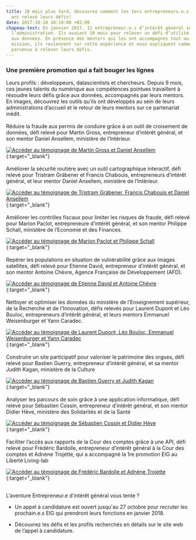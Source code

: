 ```yaml
---
title: 10 mois plus tard, découvrez comment les 1ers entrepreneurs.e.s d'intérêt général
  ont relevé leurs défis!
date: 2017-10-18 10:19:00 +02:00
chapeau-text: En janvier 2017, 11 entrepreneur.e.s d’intérêt général sont entrés dans
  l’administration. Ils avaient 10 mois pour relever un défi d’utilité publique grâce
  aux données. En présence des mentors qui les ont accompagnés tout au long de leur
  mission, ils reviennent sur cette expérience et nous expliquent comment ils sont
  parvenus à relever leurs défis.
---
```


### Une première promotion qui a fait bouger les lignes 

Leurs profils : développeurs, datascientists et chercheurs. Depuis 9 mois, ces jeunes talents du numérique aux compétences pointues travaillent à résoudre leurs défis grâce aux données, accompagnés par leurs mentors. En images, découvrez les outils qu’ils ont développés au sein de leurs administrations d’accueil et le retour de leurs mentors sur ce partenariat inédit.
<br>
<br>
Réduire la fraude aux permis de conduire grâce à un outil de croisement de données, défi relevé pour Martin Gross, entrepreneur d’intérêt général, et son mentor Daniel Ansellem, ministère de l’Intérieur.

[![Accéder au témoignage de Martin Gross et Daniel Ansellem](/uploads/1.png)](https://www.dailymotion.com/video/x64z3a0 "Accéder au témoignage de Martin Gross et Daniel Ansellem"){:target="_blank"}
<br>
<br>
Améliorer la sécurité routière avec un outil cartographique interactif, défi relevé pour Tristram Gräbener et Francis Chabouis, entrepreneurs d’intérêt général, et leur mentor Daniel Ansellem, ministère de l’Intérieur.

[![Accéder au témoignage de Tristram Gräbener, Francis Chabouis et Daniel Ansellem](/uploads/2.png)](https://www.dailymotion.com/video/x64z28u "Accéder au témoignage de Tristram Gräbener, Francis Chabouis et Daniel Ansellem"){:target="_blank"}
<br>
<br>
Améliorer les contrôles fiscaux pour limiter les risques de fraude, défi relevé pour Marion Paclot, entrepreneure d’intérêt général, et son mentor Philippe Schall, ministère de l’Economie et des Finances.

[![Accéder au témoignage de Marion Paclot et Philippe Schall](/uploads/3.png)](https://www.dailymotion.com/video/x64z39u "Accéder au témoignage de Marion Paclot et Philippe Schall"){:target="_blank"}
<br>
<br>
Repérer les populations en situation de vulnérabilité grâce aux images satellites, défi relevé pour Etienne David, entrepreneur d’intérêt général, et son mentor Antoine Chèvre, Agence Française de Développement (AFD).

[![Accéder au témoignage de Etienne David et Antoine Chèvre](/uploads/4.png)](https://www.dailymotion.com/video/x64z39y "Accéder au témoignage de Etienne David et Antoine Chèvre"){:target="_blank"}
<br>
<br>
Nettoyer et optimiser les données du ministère de l’Enseignement supérieur, de la Recherche et de l'Innovation, défis relevés pour Laurent Dupont et Léo Bouloc, entrepreneurs d’intérêt général, et leurs mentors Emmanuel Weisenburger et Yann Caradec.

[![Accéder au témoignage de Laurent Dupont, Léo Bouloc, Emmanuel Weisenburger et Yann Caradec](/uploads/5.png)](https://www.dailymotion.com/video/x64z39w "Accéder au témoignage de Laurent Dupont, Léo Bouloc, Emmanuel Weisenburger et Yann Caradec"){:target="_blank"}
<br>
<br>
Construire un site participatif pour valoriser le patrimoine des orgues, défi relevé pour Bastien Guerry, entrepreneur d’intérêt général, et sa mentor Judith Kagan, ministère de la Culture

[![Accéder au témoignage de Bastien Guerry et Judith Kagan](/uploads/6.png)](https://www.dailymotion.com/video/x64z39q "Accéder au témoignage de Bastien Guerry et Judith Kagan"){:target="_blank"}
<br>
<br>
Analyser les parcours de soin grâce à une application informatique, défi relevé pour Sébastien Cossin, entrepreneur d’intérêt général, et son mentor Didier Hève, ministère des Solidarités et de la Santé

[![Accéder au témoignage de Sébastien Cossin et Didier Hève](/uploads/7.png)](https://www.dailymotion.com/video/x64z39z "Accéder au témoignage de Sébastien Cossin et Didier Hève"){:target="_blank"}
<br>
<br>
Faciliter l’accès aux rapports de la Cour des comptes grâce à une API, défi relevé pour Frédéric Bardolle, entrepreneur d’intérêt général à la Cour des comptes et Adnène Trojette, qui a accompagné la 1re promotion EIG au Liberté Living-lab

[![Accéder au témoignage de Frédéric Bardolle et Adnène Trojette](/uploads/8.png)](https://www.dailymotion.com/video/x64z39x "Accéder au témoignage de Frédéric Bardolle et Adnène Trojette"){:target="_blank"}
<br>
<br>

L’aventure Entrepreneur.e d’intérêt général vous tente ?

* Un appel à candidature est ouvert jusqu'au 27 octobre pour recruter les prochain.e.s EIG qui prendront leurs fonctions en janvier 2018.

* Découvrez les défis et les profils recherchés en détails sur le site web de l’appel à candidature.

